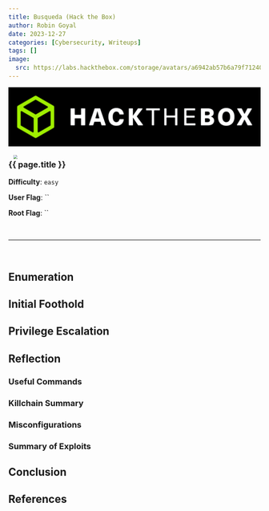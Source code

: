 ```yaml
---
title: Busqueda (Hack the Box)
author: Robin Goyal
date: 2023-12-27
categories: [Cybersecurity, Writeups]
tags: []
image:
  src: https://labs.hackthebox.com/storage/avatars/a6942ab57b6a79f71240420442027334.png
---
```


![](/assets/img/htb-banner.png)

<img src="{{ page.image.src }}" style="margin-right: 40px; margin-left: 20px; zoom: 50%;" align=left />    	

### {{ page.title }}

**Difficulty**: `easy`

**User Flag**: ``

**Root Flag**: ``

<br>
<hr>
<br>


## Enumeration

## Initial Foothold


## Privilege Escalation


## Reflection

### Useful Commands


### Killchain Summary


### Misconfigurations


### Summary of Exploits


## Conclusion



## References
